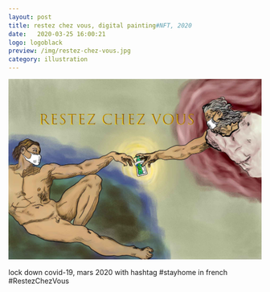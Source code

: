 ```yaml
---
layout: post
title: restez chez vous, digital painting#NFT, 2020
date:   2020-03-25 16:00:21
logo: logoblack
preview: /img/restez-chez-vous.jpg
category: illustration
---
```


![RestezChezVous](/img/restez-chez-vous.jpg) 


lock down covid-19, mars 2020 with hashtag #stayhome in french #RestezChezVous


